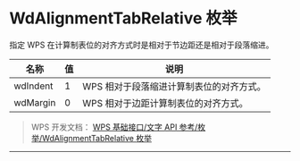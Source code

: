 # WdAlignmentTabRelative 枚举

指定 WPS 在计算制表位的对齐方式时是相对于节边距还是相对于段落缩进。

| 名称     | 值  | 说明                                     |
|----------|-----|------------------------------------------|
| wdIndent | 1   | WPS 相对于段落缩进计算制表位的对齐方式。 |
| wdMargin | 0   | WPS 相对于边距计算制表位的对齐方式。     |

> WPS 开发文档： [WPS 基础接口/文字 API 参考/枚举/WdAlignmentTabRelative 枚举](https://qn.cache.wpscdn.cn/encs/doc/office_v19/topics/WPS%20%E5%9F%BA%E7%A1%80%E6%8E%A5%E5%8F%A3/%E6%96%87%E5%AD%97%20API%20%E5%8F%82%E8%80%83/%E6%9E%9A%E4%B8%BE/WdAlignmentTabRelative%20%E6%9E%9A%E4%B8%BE.html)

------------------------------------------------------------------------
